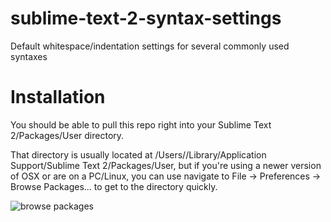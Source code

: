 sublime-text-2-syntax-settings
==============================

Default whitespace/indentation settings for several commonly used syntaxes

Installation
============
You should be able to pull this repo right into your Sublime Text 2/Packages/User directory.

That directory is usually located at /Users/<username>/Library/Application Support/Sublime Text 2/Packages/User, but if you're using a newer version of OSX or are on a PC/Linux, you can use navigate to File -> Preferences -> Browse Packages... to get to the directory quickly.

![browse packages](https://s3.amazonaws.com/files.hyfn/browse_packages.png)
